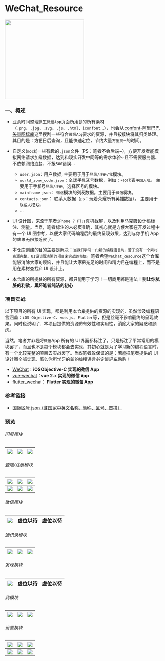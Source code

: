 # WeChat_Resource

<img src="snapshots/logo.png" width="256px" height="256px" />

### 一、概述

- 业余时间整理原生`微信App`页面所用到的所有素材（`.png`、`.jpg`、`.svg`、`.js`、`.html`、`iconfont`...），也会从[Iconfont-阿里巴巴矢量图标库](https://www.iconfont.cn/)这里搜刮一些符合`微信App`要求的资源，并且按模块将其归类处理。其目的是：方便日后查询，且能快速定位，节约大量`万里挑一`的时间。

- 自定义(`mock`)一些有趣的`.json`文件（PS：笔者不会后端~），方便开发者能模拟网络请求加载数据，达到和现实开发中同等的需求体验~ 且不需要服务器、不依赖网络连接、不报`500`错误...

  - `user.json`：用户数据, 主要用于用于`登录/注册/我`模块。
  - `world_zone_code.json`：全球手机区号数据，例如：`+86`代表`中国大陆`。 主要用于手机号`登录/注册`，选择区号的模块。
  - `mainframe.json`： `微信`模块的列表数据。主要用于`微信`模块。
  - `contacts.json`： 联系人数据（ps：玩着荣耀所有英雄数据）。 主要用于`联系人`模块。
  - ...

- UI 设计图，来源于笔者`iPhone 7 Plus`真机截屏，以及利用[马克鳗](http://www.getmarkman.com/)设计稿标注、测量。当然，笔者标注的未必页准确，其初心就是方便大家在开发过程中有一个 UI 图参考，以便大家代码编程后的最终呈现效果，达到与你手机 App 的效果无限接近罢了。

- 本仓库创建的目的主要是解决：`当我们学习一门新的编程语言时，苦于没有一个素材资源完整、UI设计图清晰的项目来实战的烦恼`。笔者希望`WeChat_Resource`这个仓库能够消除大家的烦恼，并且能让大家把充足的时间和精力用在编程上，而不是用在素材查找和 UI 设计上。

- 本仓库的所提供的所有资源，都只能用于学习！一切商用都是违法！**别让你肮脏的利欲，熏坏笔者纯洁的初心**

### 项目实战

以下项目的所有 UI 实现，都是利用本仓库提供的资源的实现的，虽然涉及编程语言涵盖：`iOS Objective-C`、`vue.js`、`Flutter`等，但是丝毫不影响最终的呈现效果。同时也说明了，本项目提供的资源的有效性和实用性，消除大家的疑惑和顾虑。

当然，笔者并非是将`微信`App 所有的 UI 界面都标注了，只是标注了平常常用的模块罢了，而且也不是每个模块都会去实现，其初心就是为了学习新的编程语言时，有一个比较完整的项目去实战罢了。当然笔者敢保证的是：若能把笔者提供的 UI 设计图全部实现，那么你所学习的新的编程语言必定能轻车熟路！

- [WeChat](https://github.com/CoderMikeHe/WeChat)：**iOS Objective-C 实现的微信 App**
- [vue-wechat](https://github.com/CoderMikeHe/vue-wechat)：**vue 2.x 实现的微信 App**
- [flutter_wechat](https://github.com/CoderMikeHe/flutter_wechat)： **Flutter 实现的微信 App**

### 参考链接

- [国际区号 json（含国家中英文名称、简称、区号、首拼）](https://blog.csdn.net/qq_42532128/article/details/100072000)

### 预览

###### 闪屏模块

| ![](./snapshots/splash/splash_page_0.png) | ![](./snapshots/splash/splash_page_1.png) | ![](./snapshots/splash/splash_page_2.png) |
| :---------------------------------------: | :---------------------------------------: | :---------------------------------------: |


###### 登陆/注册模块

|    ![](./snapshots/login/login_page.png)    |   ![](./snapshots/login/register_page.png)    |   ![](./snapshots/login/other_login_page.png)   |
| :-----------------------------------------: | :-------------------------------------------: | :---------------------------------------------: |
| ![](./snapshots/login/phone_login_page.png) | ![](./snapshots/login/current_login_page.png) | ![](./snapshots/login/language_picker_page.png) |

###### 微信模块

| ![](./snapshots/mainframe/mainframe_page_0.png) | 虚位以待 | 虚位以待 |
| :---------------------------------------------: | :------: | :------: |


###### 通讯录模块

| ![](./snapshots/contacts/contacts_page_0.png) | ![](./snapshots/contacts/contacts_page_1.png) | ![](./snapshots/contacts/contacts_page_2.png) |
| :-------------------------------------------: | :-------------------------------------------: | :-------------------------------------------: |


###### 发现模块

| ![](./snapshots/discover/discover_page_0.png) | 虚位以待 | 虚位以待 |
| :-------------------------------------------: | :------: | :------: |


###### 我模块

| ![](./snapshots/profile/profile_page_0.png) | ![](./snapshots/profile/user_info_page.png) | ![](./snapshots/profile/more_info_page.png) |
| :-----------------------------------------: | :-----------------------------------------: | :-----------------------------------------: |


###### 设置模块

| ![](./snapshots/setting/setting_page.png)  | ![](./snapshots/setting/account_security_page.png) | ![](./snapshots/setting/message_notify_page.png) |
| :----------------------------------------: | :------------------------------------------------: | :----------------------------------------------: |
| ![](./snapshots/setting/privates_page.png) |     ![](./snapshots/setting/general_page.png)      |  ![](./snapshots/setting/about_wechat_page.png)  |
